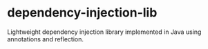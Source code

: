 # dependency-injection-lib
Lightweight dependency injection library implemented in Java using annotations and reflection.

